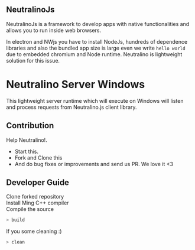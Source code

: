 ## NeutralinoJs

NeutralinoJs is a framework to develop apps with native functionalities and allows you to run inside web browsers. 

In electron and NWjs you have to install NodeJs, hundreds of dependence libraries and also the bundled app size is large even we write `hello world` due to embedded chromium and Node runtime. Neutralino is lightweight solution for this issue.

# Neutralino Server Windows

This lightweight server runtime which will execute on Windows will listen and process requests from Neutralino.js client library. 

## Contribution

Help Neutralino!.

- Start this.
- Fork and Clone this
- And do bug fixes or improvements and send us PR. We love it <3 

## Developer Guide

Clone forked repository<br/>
Install Ming C++ compiler<br/>
Compile the source<br/>

```bash
> build
```

If you some cleaning :)<br/>

```bash
> clean
```


